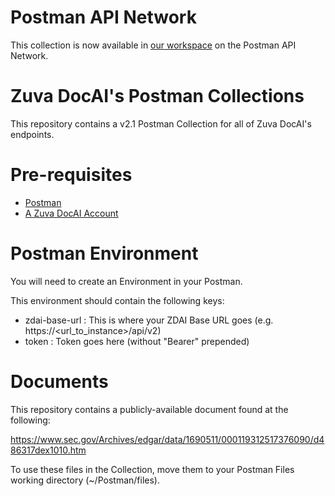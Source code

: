 # Postman API Network

This collection is now available in [our workspace](https://www.postman.com/zuva-ai/workspace/zuva-api-v2/overview) on the Postman API Network.

# Zuva DocAI's Postman Collections

This repository contains a v2.1 Postman Collection for all of Zuva DocAI's endpoints.

# Pre-requisites

* [Postman](https://www.postman.com/downloads/)
* [A Zuva DocAI Account](https://zuva.ai/docai/#form)

# Postman Environment

You will need to create an Environment in your Postman.

This environment should contain the following keys:

* zdai-base-url : This is where your ZDAI Base URL goes (e.g. https://<url_to_instance>/api/v2)
* token : Token goes here (without "Bearer" prepended)

# Documents

This repository contains a publicly-available document found at the following:

https://www.sec.gov/Archives/edgar/data/1690511/000119312517376090/d486317dex1010.htm

To use these files in the Collection, move them to your Postman Files working directory (~/Postman/files).

